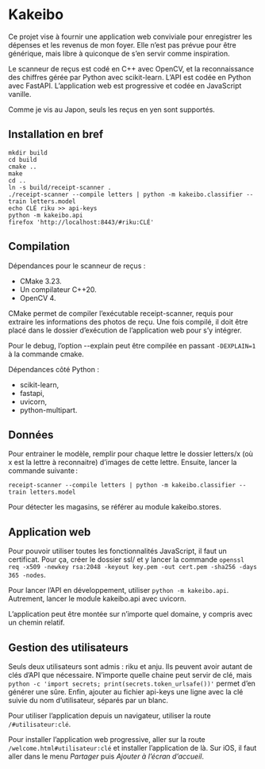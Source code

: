 Kakeibo
=======

Ce projet vise à fournir une application web conviviale pour enregistrer les
dépenses et les revenus de mon foyer. Elle n’est pas prévue pour être
générique, mais libre à quiconque de s’en servir comme inspiration.

Le scanneur de reçus est codé en C++ avec OpenCV, et la reconnaissance des
chiffres gérée par Python avec scikit-learn. L’API est codée en Python avec
FastAPI. L’application web est progressive et codée en JavaScript vanille.

Comme je vis au Japon, seuls les reçus en yen sont supportés.

Installation en bref
--------------------

	mkdir build
	cd build
	cmake ..
	make
	cd ..
	ln -s build/receipt-scanner .
	./receipt-scanner --compile letters | python -m kakeibo.classifier --train letters.model
	echo CLÉ riku >> api-keys
	python -m kakeibo.api
	firefox 'http://localhost:8443/#riku:CLÉ'

Compilation
-----------

Dépendances pour le scanneur de reçus :

- CMake 3.23.
- Un compilateur C++20.
- OpenCV 4.

CMake permet de compiler l’exécutable receipt-scanner, requis pour extraire les
informations des photos de reçu. Une fois compilé, il doit être placé dans le
dossier d’exécution de l’application web pour s’y intégrer.

Pour le debug, l’option --explain peut être compilée en passant `-DEXPLAIN=1` à
la commande cmake.

Dépendances côté Python :

- scikit-learn,
- fastapi,
- uvicorn,
- python-multipart.

Données
-------

Pour entrainer le modèle, remplir pour chaque lettre le dossier letters/x (où x
est la lettre à reconnaitre) d’images de cette lettre. Ensuite, lancer la
commande suivante :

	receipt-scanner --compile letters | python -m kakeibo.classifier --train letters.model

Pour détecter les magasins, se référer au module kakeibo.stores.

Application web
---------------

Pour pouvoir utiliser toutes les fonctionnalités JavaScript, il faut un
certificat. Pour ça, créer le dossier ssl/ et y lancer la commande `openssl req
-x509 -newkey rsa:2048 -keyout key.pem -out cert.pem -sha256 -days 365 -nodes`.

Pour lancer l’API en développement, utiliser `python -m kakeibo.api`.
Autrement, lancer le module kakeibo.api avec uvicorn.

L’application peut être montée sur n’importe quel domaine, y compris avec un
chemin relatif.

Gestion des utilisateurs
------------------------

Seuls deux utilisateurs sont admis : riku et anju. Ils peuvent avoir autant de
clés d’API que nécessaire. N’importe quelle chaine peut servir de clé, mais
`python -c 'import secrets; print(secrets.token_urlsafe())'` permet d’en
générer une sûre. Enfin, ajouter au fichier api-keys une ligne avec la clé
suivie du nom d’utilisateur, séparés par un blanc.

Pour utiliser l’application depuis un navigateur, utiliser la route
`/#utilisateur:clé`.

Pour installer l’application web progressive, aller sur la route
`/welcome.html#utilisateur:clé` et installer l’application de là. Sur iOS, il
faut aller dans le menu *Partager* puis *Ajouter à l’écran d’accueil*.
